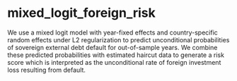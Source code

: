 # mixed_logit_foreign_risk
We use a mixed logit model with year-fixed effects and country-specific random effects under L2 regularization to predict unconditional probabilities of sovereign external debt default for out-of-sample years. We combine these predicted probabilities with estimated haircut data to generate a risk score which is interpreted as the unconditional rate of foreign investment loss resulting from default. 
